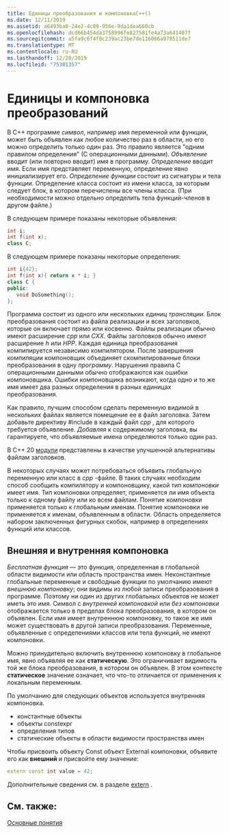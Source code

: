 ```yaml
---
title: Единицы преобразования и компоновкаC++()
ms.date: 12/11/2019
ms.assetid: a6493ba0-24e2-4c89-956e-9da1dea660cb
ms.openlocfilehash: dcd66b454da3758996fe827581fe4a73a641407f
ms.sourcegitcommit: a5fa9c6f4f0c239ac23be7de116066a978511de7
ms.translationtype: MT
ms.contentlocale: ru-RU
ms.lasthandoff: 12/20/2019
ms.locfileid: "75301357"
---
```

# <a name="translation-units-and-linkage"></a>Единицы и компоновка преобразований

В C++ программе *символ*, например имя переменной или функции, может быть объявлен как любое количество раз в области, но его можно определить только один раз. Это правило является "одним правилом определения" (С операционными данными). *Объявление* вводит (или повторно вводит) имя в программу. *Определение* вводит имя. Если имя представляет переменную, определение явно инициализирует его. *Определение функции* состоит из сигнатуры и тела функции. Определение класса состоит из имени класса, за которым следует блок, в котором перечислены все члены класса. (При необходимости можно отдельно определить тела функций-членов в другом файле.)

В следующем примере показаны некоторые объявления:

```cpp
int i;
int f(int x);
class C;
```

В следующем примере показаны некоторые определения:

```cpp
int i{42};
int f(int x){ return x * i; }
class C {
public:
   void DoSomething();
};
```

Программа состоит из одного или нескольких *единиц трансляции*. Блок преобразования состоит из файла реализации и всех заголовков, которые он включает прямо или косвенно. Файлы реализации обычно имеют расширение *cpp* или *CXX*. Файлы заголовков обычно имеют расширение *h* или *HPP*. Каждая единица преобразования компилируется независимо компилятором. После завершения компиляции компоновщик объединяет скомпилированные блоки преобразования в одну *программу*. Нарушения правила С операционными данными обычно отображаются как ошибки компоновщика. Ошибки компоновщика возникают, когда одно и то же имя имеет два разных определения в разных единицах преобразования.

Как правило, лучшим способом сделать переменную видимой в нескольких файлах является помещение ее в файл заголовка. Затем добавьте директиву #include в каждый файл *cpp* , для которого требуется объявление. *Добавляя* к содержимому заголовка, вы гарантируете, что объявляемые имена определяются только один раз.

В C++ 20 [модули](modules-cpp.md) представлены в качестве улучшенной альтернативы файлам заголовков.

В некоторых случаях может потребоваться объявить глобальную переменную или класс в *cpp* -файле. В таких случаях необходим способ сообщить компилятору и компоновщику, какой тип *компоновки* имеет имя. Тип компоновки определяет, применяется ли имя объекта только к одному файлу или ко всем файлам. Понятие компоновки применяется только к глобальным именам. Понятие компоновки не применяется к именам, объявленным в области. Область определяется набором заключенных фигурных скобок, например в определениях функций или классов.

## <a name="external-vs-internal-linkage"></a>Внешняя и внутренняя компоновка

*Бесплатная функция* — это функция, определенная в глобальной области видимости или область пространства имен. Неконстантные глобальные переменные и свободные функции по умолчанию имеют *внешнюю компоновку*; они видимы из любой записи преобразования в программе. Поэтому ни один из других глобальных объектов не может иметь это имя. Символ с *внутренней компоновкой* или *без компоновки* отображается только в пределах блока преобразования, в котором он объявлен. Если имя имеет внутреннюю компоновку, то такое же имя может существовать в другой записи преобразования. Переменные, объявленные с определениями классов или тела функций, не имеют компоновки.

Можно принудительно включить внутреннюю компоновку в глобальное имя, явно объявляя ее как **статическую**. Это ограничивает видимость той же блока преобразования, в котором он объявлен. В этом контексте **статическое** значение означает, что что-то отличается от применения к локальным переменным.

По умолчанию для следующих объектов используется внутренняя компоновка.
- константные объекты
- объекты constexpr
- определения типов
- статические объекты в области видимости пространства имен

Чтобы присвоить объекту Const объект External компоновки, объявите его как **внешний** и присвойте ему значение:

```cpp
extern const int value = 42;
```

Дополнительные сведения см. в разделе [extern](extern-cpp.md) .

## <a name="see-also"></a>См. также:

[Основные понятия](../cpp/basic-concepts-cpp.md)